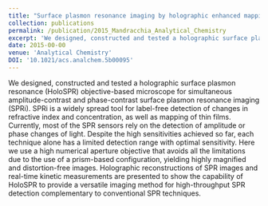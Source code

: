 ```yaml
---
title: "Surface plasmon resonance imaging by holographic enhanced mapping"
collection: publications
permalink: /publication/2015_Mandracchia_Analytical_Chemistry
excerpt: 'We designed, constructed and tested a holographic surface plasmon resonance (HoloSPR) objective-based microscope for simultaneous amplitude-contrast and phase-contrast surface plasmon resonance imaging (SPRi). SPRi is a widely spread tool for label-free detection of changes in refractive index and concentration, as well as mapping of thin films. Currently, most of the SPR sensors rely on the detection of amplitude or phase changes of light. Despite the high sensitivities achieved so far, each technique alone has a limited detection range with optimal sensitivity. Here we use a high numerical aperture objective that avoids all the limitations due to the use of a prism-based configuration, yielding highly magnified and distortion-free images. Holographic reconstructions of SPR images and real-time kinetic measurements are presented to show the capability of HoloSPR to provide a versatile imaging method for high-throughput SPR detection complementary to conventional SPR techniques.'
date: 2015-00-00
venue: 'Analytical Chemistry'
DOI: '10.1021/acs.analchem.5b00095'
---
```

We designed, constructed and tested a holographic surface plasmon resonance (HoloSPR) objective-based microscope for simultaneous amplitude-contrast and phase-contrast surface plasmon resonance imaging (SPRi). SPRi is a widely spread tool for label-free detection of changes in refractive index and concentration, as well as mapping of thin films. Currently, most of the SPR sensors rely on the detection of amplitude or phase changes of light. Despite the high sensitivities achieved so far, each technique alone has a limited detection range with optimal sensitivity. Here we use a high numerical aperture objective that avoids all the limitations due to the use of a prism-based configuration, yielding highly magnified and distortion-free images. Holographic reconstructions of SPR images and real-time kinetic measurements are presented to show the capability of HoloSPR to provide a versatile imaging method for high-throughput SPR detection complementary to conventional SPR techniques.
